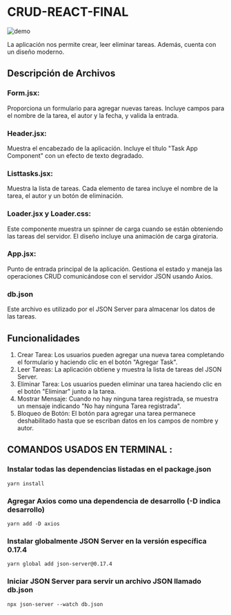 # CRUD-REACT-FINAL

![demo](https://i.ibb.co/QdKkK70/crud-react-final.png)


La aplicación nos permite crear, leer eliminar tareas. Además, cuenta con un diseño moderno.

## Descripción de Archivos

### Form.jsx:

Proporciona un formulario para agregar nuevas tareas. Incluye campos para el nombre de la tarea, el autor y la fecha, y valida la entrada.

###  Header.jsx:
Muestra el encabezado de la aplicación. Incluye el título "Task App Component" con un efecto de texto degradado.

###  Listtasks.jsx:
Muestra la lista de tareas. Cada elemento de tarea incluye el nombre de la tarea, el autor y un botón de eliminación. 

###  Loader.jsx y Loader.css:
Este componente muestra un spinner de carga cuando se están obteniendo las tareas del servidor. El diseño incluye una animación de carga giratoria.

###  App.jsx:
Punto de entrada principal de la aplicación. Gestiona el estado y maneja las operaciones CRUD comunicándose con el servidor JSON usando Axios.

###  db.json
Este archivo es utilizado por el JSON Server para almacenar los datos de las tareas.

## Funcionalidades

1. Crear Tarea: Los usuarios pueden agregar una nueva tarea completando el formulario y haciendo clic en el botón "Agregar Task".
2. Leer Tareas: La aplicación obtiene y muestra la lista de tareas del JSON Server.
3. Eliminar Tarea: Los usuarios pueden eliminar una tarea haciendo clic en el botón "Eliminar" junto a la tarea.
4. Mostrar Mensaje: Cuando no hay ninguna tarea registrada, se muestra un mensaje indicando "No hay ninguna Tarea registrada".
5. Bloqueo de Botón: El botón para agregar una tarea permanece deshabilitado hasta que se escriban datos en los campos de nombre y autor.

## COMANDOS USADOS EN TERMINAL :

### Instalar todas las dependencias listadas en el package.json
```
yarn install
```

### Agregar Axios como una dependencia de desarrollo (-D indica desarrollo)

```
yarn add -D axios
```

### Instalar globalmente JSON Server en la versión específica 0.17.4
```
yarn global add json-server@0.17.4
```

### Iniciar JSON Server para servir un archivo JSON llamado db.json
```
npx json-server --watch db.json
```
